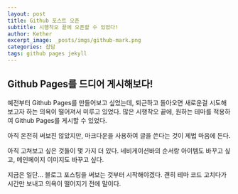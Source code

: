 ```yaml
---
layout: post
title: Github 포스트 오픈
subtitle: 시행착오 끝에 오픈할 수 있었다!
author: Kether
excerpt_image: _posts/imgs/github-mark.png
categories: 잡담
tags: github pages jekyll
---
```


## Github Pages를 드디어 게시해보다!
예전부터 Github Pages를 만들어보고 싶었는데, 퇴근하고 돌아오면 새로운걸 시도해보고자 하는 의욕이 떨어져서 미루고 있었다. 많은 시행착오 끝에, 원하는 테마를 적용하여 Github Pages를 게시할 수 있었다.

아직 온전히 써보진 않았지만, 마크다운을 사용하여 글을 쓴다는 것이 제법 마음에 든다.

아직 고쳐보고 싶은 것들이 몇 가지 더 있다. 네비게이션바의 순서랑 아이템도 바꾸고 싶고, 메인페이지 이미지도 바꾸고 싶다.

지금은 일단... 블로그 포스팅을 써보는 것부터 시작해야겠다. 괜히 테마 코드 고치다가 시간만 보내고 의욕이 떨어지기 전에 말이다.